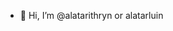- 👋 Hi, I’m @alatarithryn or alatarluin

<!---
alatarithryn/alatarithryn is a ✨ special ✨ repository because its `README.md` (this file) appears on your GitHub profile.
You can click the Preview link to take a look at your changes.
--->
